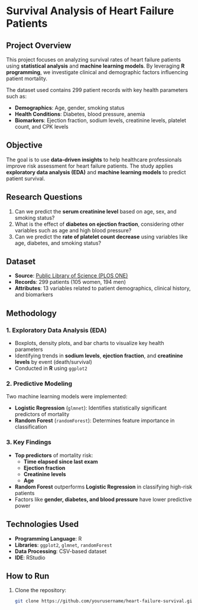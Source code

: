 # Survival Analysis of Heart Failure Patients

## Project Overview
This project focuses on analyzing survival rates of heart failure patients using **statistical analysis** and **machine learning models**. By leveraging **R programming**, we investigate clinical and demographic factors influencing patient mortality.

The dataset used contains 299 patient records with key health parameters such as:
- **Demographics**: Age, gender, smoking status
- **Health Conditions**: Diabetes, blood pressure, anemia
- **Biomarkers**: Ejection fraction, sodium levels, creatinine levels, platelet count, and CPK levels

## Objective
The goal is to use **data-driven insights** to help healthcare professionals improve risk assessment for heart failure patients. The study applies **exploratory data analysis (EDA)** and **machine learning models** to predict patient survival.

## Research Questions
1. Can we predict the **serum creatinine level** based on age, sex, and smoking status?
2. What is the effect of **diabetes on ejection fraction**, considering other variables such as age and high blood pressure?
3. Can we predict the **rate of platelet count decrease** using variables like age, diabetes, and smoking status?

## Dataset
- **Source**: [Public Library of Science (PLOS ONE)](https://plos.figshare.com/articles/dataset/Survival_analysis_of_heart_failure_patients_A_case_study/5227684/1)
- **Records**: 299 patients (105 women, 194 men)
- **Attributes**: 13 variables related to patient demographics, clinical history, and biomarkers

## Methodology
### **1. Exploratory Data Analysis (EDA)**
- Boxplots, density plots, and bar charts to visualize key health parameters
- Identifying trends in **sodium levels**, **ejection fraction**, and **creatinine levels** by event (death/survival)
- Conducted in **R** using `ggplot2`

### **2. Predictive Modeling**
Two machine learning models were implemented:
- **Logistic Regression** (`glmnet`): Identifies statistically significant predictors of mortality
- **Random Forest** (`randomForest`): Determines feature importance in classification

### **3. Key Findings**
- **Top predictors** of mortality risk:
  - **Time elapsed since last exam**
  - **Ejection fraction**
  - **Creatinine levels**
  - **Age**
- **Random Forest** outperforms **Logistic Regression** in classifying high-risk patients
- Factors like **gender, diabetes, and blood pressure** have lower predictive power

## Technologies Used
- **Programming Language**: R
- **Libraries**: `ggplot2`, `glmnet`, `randomForest`
- **Data Processing**: CSV-based dataset
- **IDE**: RStudio

## How to Run
1. Clone the repository:
   ```sh
   git clone https://github.com/yourusername/heart-failure-survival.git
